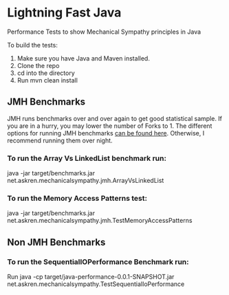 # Lightning Fast Java
Performance Tests to show Mechanical Sympathy principles in Java


To build the tests:
1. Make sure you have Java and Maven installed.
2. Clone the repo
3. cd into the directory
4. Run mvn clean install

## JMH Benchmarks
JMH runs benchmarks over and over again to get good statistical sample.  If you are in a hurry, you may lower the number of Forks to 1.  The different options for running JMH benchmarks [can be found here](https://github.com/guozheng/jmh-tutorial/blob/master/README.md).  Otherwise, I recommend running them over night.

### To run the Array Vs LinkedList benchmark run:
java -jar target/benchmarks.jar net.askren.mechanicalsympathy.jmh.ArrayVsLinkedList


### To run the Memory Access Patterns test:
java -jar target/benchmarks.jar net.askren.mechanicalsympathy.jmh.TestMemoryAccessPatterns

## Non JMH Benchmarks
### To run the SequentialIOPerformance Benchmark run:
Run java -cp target/java-performance-0.0.1-SNAPSHOT.jar net.askren.mechanicalsympathy.TestSequentialIoPerformance

